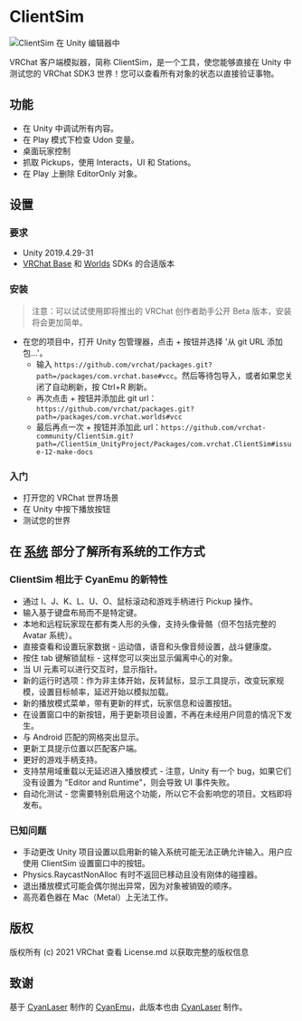 # ClientSim

![ClientSim 在 Unity 编辑器中](/clientsim.docs.vrchat.com/images/editor-screenshot.png)

VRChat 客户端模拟器，简称 ClientSim，是一个工具，使您能够直接在 Unity 中测试您的 VRChat SDK3 世界！您可以查看所有对象的状态以直接验证事物。

## 功能

- 在 Unity 中调试所有内容。
- 在 Play 模式下检查 Udon 变量。
- 桌面玩家控制
- 抓取 Pickups，使用 Interacts，UI 和 Stations。
- 在 Play 上删除 EditorOnly 对象。

## 设置

### 要求

- Unity 2019.4.29-31
- [VRChat Base](https://github.com/vrchat/packages/tree/main/packages/com.vrchat.base) 和 [Worlds](https://github.com/vrchat/packages/tree/main/packages/com.vrchat.worlds) SDKs 的合适版本

### 安装

> 注意：可以试试使用即将推出的 VRChat 创作者助手公开 Beta 版本，安装将会更加简单。
>
- 在您的项目中，打开 Unity 包管理器，点击 + 按钮并选择 '从 git URL 添加包...'。
    - 输入 `https://github.com/vrchat/packages.git?path=/packages/com.vrchat.base#vcc`。然后等待包导入，或者如果您关闭了自动刷新，按 Ctrl+R 刷新。
    - 再次点击 + 按钮并添加此 git url：`https://github.com/vrchat/packages.git?path=/packages/com.vrchat.worlds#vcc`
    - 最后再点一次 + 按钮并添加此 url：`https://github.com/vrchat-community/ClientSim.git?path=/ClientSim_UnityProject/Packages/com.vrchat.ClientSim#issue-12-make-docs`

### 入门

- 打开您的 VRChat 世界场景
- 在 Unity 中按下播放按钮
- 测试您的世界


## 在 [系统](./systems/) 部分了解所有系统的工作方式

### ClientSim 相比于 CyanEmu 的新特性
- 通过 I、J、K、L、U、O、鼠标滚动和游戏手柄进行 Pickup 操作。
- 输入基于键盘布局而不是特定键。
- 本地和远程玩家现在都有类人形的头像，支持头像骨骼（但不包括完整的 Avatar 系统）。
- 直接查看和设置玩家数据 - 运动值，语音和头像音频设置，战斗健康度。
- 按住 tab 键解锁鼠标 - 这样您可以突出显示偏离中心的对象。
- 当 UI 元素可以进行交互时，显示指针。
- 新的运行时选项：作为非主体开始，反转鼠标，显示工具提示，改变玩家规模，设置目标帧率，延迟开始以模拟加载。
- 新的播放模式菜单，带有更新的样式，玩家信息和设置按钮。
- 在设置窗口中的新按钮，用于更新项目设置，不再在未经用户同意的情况下发生。
- 与 Android 匹配的网格突出显示。
- 更新工具提示位置以匹配客户端。
- 更好的游戏手柄支持。
- 支持禁用域重载以无延迟进入播放模式 - 注意，Unity 有一个 bug，如果它们没有设置为 "Editor and Runtime"，则会导致 UI 事件失败。
- 自动化测试 - 您需要特别启用这个功能，所以它不会影响您的项目。文档即将发布。

### 已知问题

- 手动更改 Unity 项目设置以启用新的输入系统可能无法正确允许输入。用户应使用 ClientSim 设置窗口中的按钮。
- Physics.RaycastNonAlloc 有时不返回已移动且没有刚体的碰撞器。
- 退出播放模式可能会偶尔抛出异常，因为对象被销毁的顺序。
- 高亮着色器在 Mac（Metal）上无法工作。

## 版权

版权所有 (c) 2021 VRChat
查看 License.md 以获取完整的版权信息

## 致谢

基于 [CyanLaser](https://github.com/CyanLaser/CyanEmu) 制作的 [CyanEmu](https://github.com/CyanLaser)，此版本也由 [CyanLaser](https://github.com/CyanLaser) 制作。